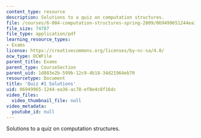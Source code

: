 ```yaml
---
content_type: resource
description: Solutions to a quiz on computation structures.
file: /courses/6-004-computation-structures-spring-2009/069499651244ea36ac78ef8e4c8f16dc_MIT6_004s09_quiz01_sol.pdf
file_size: 74787
file_type: application/pdf
learning_resource_types:
- Exams
license: https://creativecommons.org/licenses/by-nc-sa/4.0/
ocw_type: OCWFile
parent_title: Exams
parent_type: CourseSection
parent_uid: 1d883e2b-599b-12c9-4b18-34d21964eb70
resourcetype: Document
title: 'Quiz #1 Solutions'
uid: 06949965-1244-ea36-ac78-ef8e4c8f16dc
video_files:
  video_thumbnail_file: null
video_metadata:
  youtube_id: null
---
```

Solutions to a quiz on computation structures.